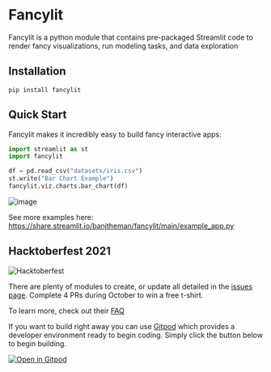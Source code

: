 # Fancylit
Fancylit is a python module that contains pre-packaged Streamlit code to render fancy visualizations, run modeling tasks, and data exploration  


## Installation
```
pip install fancylit
```

## Quick Start

Fancylit makes it incredibly easy to build fancy interactive apps:

```python
import streamlit as st
import fancylit

df = pd.read_csv("datasets/iris.csv")
st.write("Bar Chart Example")
fancylit.viz.charts.bar_chart(df)
```

![image](https://user-images.githubusercontent.com/696254/133178407-c4778344-a6c5-4db1-9402-d2c0873e3921.png)


See more examples here: https://share.streamlit.io/banjtheman/fancylit/main/example_app.py



## Hacktoberfest 2021

![Hacktoberfest](https://hacktoberfest.digitalocean.com/img/logo-hacktoberfest-full.7d5e2645.svg)

There are plenty of modules to create, or update all detailed in the [issues page](https://github.com/banjtheman/fancylit/issues). Complete 4 PRs during October to win a free t-shirt.

To learn more, check out their [FAQ](https://hacktoberfest.digitalocean.com/resources/participation)


If you want to build right away you can use [Gitpod](https://gitpod.io/) which provides a developer environment ready to begin coding. Simply click the button below to begin building.  

[![Open in Gitpod](https://gitpod.io/button/open-in-gitpod.svg)](https://gitpod.io/#https://github.com/banjtheman/fancylit/)


